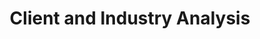 ---
# src/content/portfolio/client-industry-analysis.md
title: "Client and Industry Analysis"
description: "A comprehensive analysis of client data across industries to enable strategic targeting and case study development"
keywords: "Client Analysis, Industry Analysis, Data Analytics, Strategic Targeting, Business Intelligence, Case Studies, Market Analysis, Anthony Trivisano"
client: "Redding Designs Inc."
timeline: "2023"
role: "VP of Development"
technologies: ["Data Analysis", "Business Intelligence", "Strategic Planning", "Client Profiling", "Market Research"]
category: "Business Intelligence"
summary: "Conducted a thorough analysis of historical client data to identify industry patterns, develop strategic targeting approaches, and highlight key case studies for marketing emphasis, resulting in more focused business development efforts and improved client acquisition."
featuredImage: "/images/portfolio/client-industry-analysis.jpg"

# Challenge section
challengeIntroduction: "Redding Designs lacked a systematic approach to understanding their client base across industries, limiting their ability to strategically target new business opportunities and leverage past successes for marketing and sales efforts."
challenges: [
  "No comprehensive view of client distribution across industry sectors",
  "Limited understanding of which industries provided the highest value clients",
  "Inability to identify patterns in client needs by industry for targeted solution development",
  "Difficulty selecting appropriate case studies for marketing materials and sales presentations",
  "Inefficient business development efforts due to lack of strategic industry focus",
  "Missed opportunities for developing industry-specific expertise and solutions"
]

# Solution section
solutionIntroduction: "I conducted a comprehensive analysis of historical client data, creating industry profiles and identifying strategic patterns that enabled more focused business development and marketing efforts."
solution: [
  {
    title: "Data Collection & Organization",
    description: "Gathered historical data from all previous clients, establishing a comprehensive database that included client information, project details, industry classifications, and key performance metrics. This created a single source of truth for client analysis."
  },
  {
    title: "Industry Classification Framework",
    description: "Developed a standardized industry classification system that allowed for consistent categorization of clients. Applied this framework to historical data to create a structured view of the client base across industry sectors."
  },
  {
    title: "Pattern Analysis",
    description: "Conducted detailed analysis to identify patterns in client needs, project types, and success metrics across different industries. Used statistical methods to highlight significant trends and correlations that could inform business strategy."
  },
  {
    title: "Strategic Recommendations",
    description: "Translated analytical findings into actionable strategic recommendations for targeting specific industries. Developed industry-specific value propositions based on historical project successes and identified client pain points."
  }
]

# Development Process
process: [
  {
    title: "Data Gathering & Cleansing",
    description: "Collected client data from multiple sources including the CRM system, project management tools, and financial records. Standardized and cleansed the data to ensure accuracy and consistency for analysis."
  },
  {
    title: "Industry Framework Development",
    description: "Researched industry classification systems and adapted a standardized framework appropriate for the business. Applied this classification to all historical clients to create consistency in industry identification."
  },
  {
    title: "Analytical Model Creation",
    description: "Developed analytical models to examine client distribution, project profitability, client satisfaction, and project type patterns across industries. Created visualizations to clearly communicate findings to stakeholders."
  },
  {
    title: "Case Study Identification",
    description: "Used analysis results to identify the most impactful case studies for each industry sector. Selected projects that demonstrated exceptional results, innovative solutions, or addressed common industry challenges."
  },
  {
    title: "Strategic Planning Integration",
    description: "Worked with the executive team to integrate findings into the company's strategic planning process. Developed targeted business development approaches for high-value industries identified through the analysis."
  }
]

# Results metrics
metrics: [
  {
    value: "35%",
    label: "Increase in targeted industry conversion rates"
  },
  {
    value: "28%",
    label: "Growth in high-value industry segments"
  },
  {
    value: "15%",
    label: "Improvement in proposal success rate"
  }
]

# Technical highlights
technical: [
  {
    title: "Multi-dimensional Analysis Framework",
    description: "Developed a comprehensive analysis framework that examined client relationships across multiple dimensions including industry sector, project type, revenue, profitability, timeline adherence, and client satisfaction."
  },
  {
    title: "Industry Profitability Modeling",
    description: "Created detailed profitability models for each industry sector, accounting for variables such as project complexity, resource requirements, and typical timeline factors. This enabled more accurate forecasting and strategic focus."
  },
  {
    title: "Trend Visualization Dashboard",
    description: "Designed an interactive dashboard that visualized key trends and patterns across industries. This tool enabled executives to explore the data dynamically and inform strategic decisions with real-time insights."
  },
  {
    title: "Strategic Targeting Framework",
    description: "Developed a systematic framework for evaluating and targeting potential clients based on industry, size, and alignment with identified success patterns. This approach increased efficiency in business development efforts and improved client fit."
  }
]
---